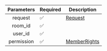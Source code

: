 | Parameters | Required           | Description                                             |
|:----------:|--------------------|---------------------------------------------------------|
|  request   | :white_check_mark: | [Request](Request.md)                                   |
|  room_id   | :white_check_mark: |                                                         |
|  user_id   | :white_check_mark: |                                                         |
| permission | :white_check_mark: | [MemberRights](GroupChangeMemberRights_MemberRights.md) |